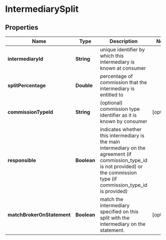 # IntermediarySplit

## Properties
Name | Type | Description | Notes
------------ | ------------- | ------------- | -------------
**intermediaryId** | **String** | unique identifier by which this intermediary is known at consumer | 
**splitPercentage** | **Double** | percentage of commission that the intermediary is entitled to | 
**commissionTypeId** | **String** | (optional) commission type identifier as it is known by consumer |  [optional]
**responsible** | **Boolean** | indicates whether this intermediary is the main intermediary on the agreement (if commission_type_id is not provided) or the commission type (if commission_type_id is provided) | 
**matchBrokerOnStatement** | **Boolean** | match the intermediary specified on this split with the intermediary on the statement. |  [optional]
